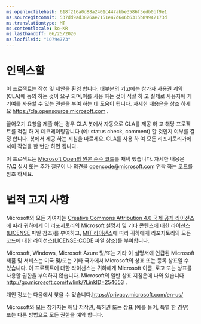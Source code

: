 ```yaml
---
ms.openlocfilehash: 618f216a0d88a2401c447abbe3586f3edb0bf9e1
ms.sourcegitcommit: 537dd9ad3826ae7151e47d646b6315b89942173d
ms.translationtype: MT
ms.contentlocale: ko-KR
ms.lasthandoff: 06/25/2020
ms.locfileid: "10794773"
---
```

# 인덱스할

이 프로젝트는 작성 및 제안을 환영 합니다.  대부분의 기고에는 참가자 사용권 계약 (CLA)에 동의 하는 것이 요구 되며,이를 사용 하는 것이 적절 하 고 실제로 사용자에 게 기여를 사용할 수 있는 권한을 부여 하는 데 도움이 됩니다. 자세한 내용은을 참조 하세요 https://cla.opensource.microsoft.com .

끌어오기 요청을 제출 하는 경우 CLA 봇에서 자동으로 CLA를 제공 하 고 해당 프로젝트를 적절 하 게 데코레이팅합니다 (예: status check, comment) 할 것인지 여부를 결정 합니다. 봇에서 제공 하는 지침을 따르세요. CLA를 사용 하 여 모든 리포지토리가에서이 작업을 한 번만 하면 됩니다.

이 프로젝트는 [Microsoft Open의 원본 준수 코드](https://opensource.microsoft.com/codeofconduct/)를 채택 했습니다.
자세한 내용은 [FAQ 실시](https://opensource.microsoft.com/codeofconduct/faq/) 또는 추가 질문이 나 의견을 [opencode@microsoft.com](mailto:opencode@microsoft.com) 연락 하는 코드를 참조 하세요.

# 법적 고지 사항

Microsoft와 모든 기여자는 [Creative Commons Attribution 4.0 국제 공개 라이선스](https://creativecommons.org/licenses/by/4.0/legalcode)에 따라 귀하에게 이 리포지토리의 Microsoft 설명서 및 기타 콘텐츠에 대한 라이선스([LICENSE](LICENSE) 파일 참조)를 부여하고, [MIT 라이선스](https://opensource.org/licenses/MIT)에 따라 귀하에게 리포지토리의 모든 코드에 대한 라이선스([LICENSE-CODE](LICENSE-CODE) 파일 참조)를 부여합니다.

Microsoft, Windows, Microsoft Azure 및/또는 기타 이 설명서에 언급된 Microsoft 제품 및 서비스는 미국 및/또는 기타 국가에서 Microsoft의 상표 또는 등록 상표일 수 있습니다.
이 프로젝트에 대한 라이선스는 귀하에게 Microsoft 이름, 로고 또는 상표를 사용할 권한을 부여하지 않습니다.
Microsoft의 일반 상표 지침은에 나와 있습니다 http://go.microsoft.com/fwlink/?LinkID=254653 .

개인 정보는 다음에서 찾을 수 있습니다.https://privacy.microsoft.com/en-us/

Microsoft와 모든 참가자는 해당 저작권, 특허권 또는 상표 (예를 들어, 특별 한 경우) 또는 다른 방법으로 모든 권한을 예약 합니다.
